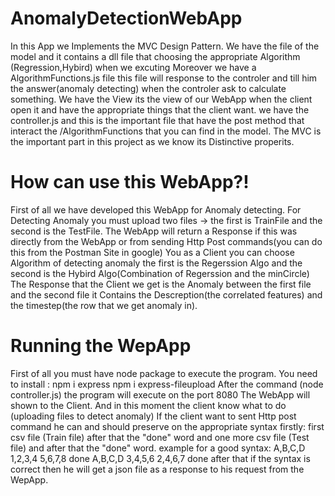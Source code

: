 # AnomalyDetectionWebApp
In this App we Implements the MVC Design Pattern.
We have the file of the model and it contains a dll file that choosing the appropriate Algorithm (Regression,Hybird) when we excuting Moreover
we have a AlgorithmFunctions.js file this file will response to the controler and till him the answer(anomaly detecting) when the controler ask to calculate something.
We have the View its the view of our WebApp when the client open it and have the appropriate things that the client want.
we have the controller.js and this is the important file that have the post method that interact the /AlgorithmFunctions that you can find in the model.
The MVC is the important part in this project as we know its Distinctive properits.




# How can use this WebApp?!
First of all we have developed this WebApp for Anomaly detecting.
For Detecting Anomaly you must upload two files -> the first is TrainFile and the second is the TestFile.
The WebApp will return a Response if this was directly from the WebApp or from sending Http Post commands(you can do this from the Postman Site in google)
You as a Client you can choose Algorithm of detecting anomaly the first is the Regerssion Algo and the second is the Hybird Algo(Combination of Regerssion and the minCircle)
The Response that the Client we get is the Anomaly between the first file and the second file it Contains the Descreption(the correlated features) and the timestep(the row that we get anomaly in).



# Running the WepApp
First of all you must have node package to execute the program.
You need to install :
npm i express
npm i express-fileupload
After the command (node controller.js) the program will execute on the port 8080
The WebApp will shown to the Client.
And in this moment the client know what to do (uploading files to detect anomaly)
If the client want to sent Http post command he can and should preserve on the appropriate syntax
firstly:
first csv file (Train file)
after that the "done" word
and one more csv file (Test file)
and after that the "done" word.
example for a good syntax:
A,B,C,D
1,2,3,4
5,6,7,8
done
A,B,C,D
3,4,5,6
2,4,6,7
done
after that if the syntax is correct then he will get a json file as a response to his request from the WepApp.







